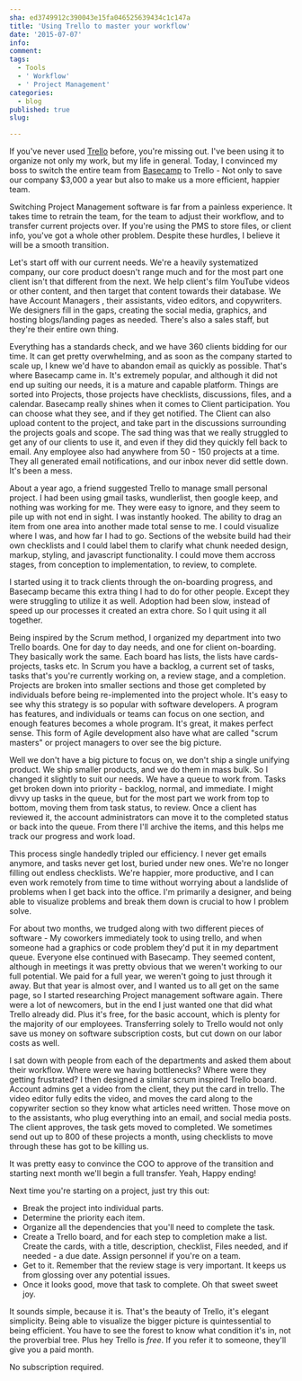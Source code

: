 ```yaml
---
sha: ed3749912c390043e15fa046525639434c1c147a
title: 'Using Trello to master your workflow'
date: '2015-07-07'
info: 
comment: 
tags:
  - Tools
  - ' Workflow'
  - ' Project Management'
categories:
  - blog
published: true
slug: 

---
```

If you've never used [Trello](http://trello.com) before, you're missing out. I've been using it to organize not only my work, but my life in general. Today, I convinced my boss to switch the entire team from [Basecamp](https://basecamp.com) to Trello - Not only to save our company $3,000 a year but also to make us a more efficient, happier team. 

Switching Project Management software is far from a painless experience. It takes time to retrain the team, for the team to adjust their workflow, and to transfer current projects over. If you're using the PMS to store files, or client info, you've got a whole other problem. Despite these hurdles, I believe it will be a smooth transition. 

Let's start off with our current needs. We're a heavily systematized company, our core product doesn't range much and for the most part one client isn't that different from the next. We help client's film YouTube videos or other content, and then target that content towards their database. We have Account Managers , their assistants, video editors, and copywriters. We designers fill in the gaps, creating the social media, graphics, and hosting blogs/landing pages as needed. There's also a sales staff, but they're their entire own thing.  

Everything has a standards check, and we have 360 clients bidding for our time. It can get pretty overwhelming, and as soon as the company started to scale up, I knew we'd have to abandon email as quickly as possible. That's where Basecamp came in. It's extremely popular, and although it did not end up suiting our needs, it is a mature and capable platform. Things are sorted into Projects, those projects have checklists, discussions, files, and a calendar. Basecamp really shines when it comes to Client participation. You can choose what they see, and if they get notified. The Client can also upload content to the project, and take part in the discussions surrounding the projects goals and scope. The sad thing was that we really struggled to get any of our clients to use it, and even if they did they quickly fell back to email. Any employee also had anywhere from 50 - 150 projects at a time. They all generated email notifications, and our inbox never did settle down.  It's been a mess. 

About a year ago, a friend suggested Trello to manage small personal project. I had been using gmail tasks, wundlerlist, then google keep, and nothing was working for me. They were easy to ignore, and they seem to pile up with not end in sight.  I was instantly hooked. The ability to drag an item from one area into another made total sense to me. I could visualize where I was, and how far I had to go. Sections of the website build had their own checklists and I could label them to clarify what chunk needed design, markup, styling, and javascript functionality. I could move them accross stages, from conception to implementation, to review, to complete.

I started using it to track clients through the on-boarding progress, and Basecamp became this extra thing I had to do for other people. Except they were struggling to  utilize it as well. Adoption had been slow, instead of speed up our processes it created an extra chore. So I quit using it all together.

Being inspired by the Scrum method, I organized my department into two Trello boards. One for day to day needs, and one for client on-boarding. They basically work the same. Each board has lists, the lists have cards- projects, tasks etc. In Scrum you have a backlog, a current set of tasks, tasks that's you're currently working on, a review stage, and a completion. Projects are broken into smaller sections and those get completed by individuals before being re-implemented into the project whole. It's easy to see why this strategy is so popular with software developers. A program has features, and individuals or teams can focus on one section, and enough features becomes a whole program. It's great, it makes perfect sense. This form of Agile development also have what are called "scrum masters" or project managers to over see the big picture. 

Well we don't have a big picture to focus on, we don't ship a single unifying product. We ship smaller products, and we do them in mass bulk. So I changed it slightly to suit our needs. We have a queue to work from. Tasks get broken down into priority - backlog, normal, and immediate. I might divvy up tasks in the queue, but for the most part we work from top to bottom, moving them from task status, to review. Once a client has reviewed it, the account administrators can move it to the completed status or back into the queue. From there I'll archive the items, and this helps me track our progress and work load. 

This process single handedly tripled our efficiency. I never get emails anymore, and tasks never get lost, buried under new ones. We're no  longer filling out endless checklists. We're happier, more productive, and I can even work remotely from time to time without worrying about a landslide of problems when I get back into the office.  I'm primarily a designer, and being able to visualize problems and break them down is crucial to how I problem solve. 

For about two months, we trudged along with two different pieces of software - My coworkers immediately took to using trello, and when someone had a graphics or code problem they'd put it in my department queue. Everyone else continued with Basecamp. They seemed content, although in meetings it was pretty obvious that we weren't working to our full potential. We paid for a full year, we weren't going to just through it away. But that year is almost over, and I wanted us to all get on the same page, so I started researching Project management software again. There were a lot of newcomers, but in the end I just wanted one that did what Trello already did. Plus it's free, for the basic account, which is plenty for the majority of our employees. Transferring solely to Trello  would not only save us money on software subscription costs, but cut down on our labor costs as well. 

I sat down with people from each of the departments and asked them about their workflow. Where were we having bottlenecks? Where were they getting frustrated?  I then designed a similar scrum inspired Trello board. Account admins get a video from the client, they put the card in trello. The video editor fully edits the video, and moves the card along to the copywriter section so they know what articles need written. Those move on to the assistants, who plug everything into an email, and social media posts. The client approves, the task gets moved to completed. We sometimes send out up to 800 of these projects a month, using checklists to move through these has got to be killing us. 

It was pretty easy to convince the COO to approve of the transition and starting next month we'll begin a full transfer. Yeah, Happy ending!

Next time you're starting on a project, just try this out: 

- Break the project into individual parts. 
- Determine the priority each item.
- Organize all the dependencies that you'll need to complete the task.
- Create a Trello board, and for each step to completion make a list. Create the cards, with a title, description, checklist, Files needed, and if needed - a due date. Assign personnel if you're on a team.
- Get to it. Remember that the review stage is very important. It keeps us from glossing over any potential issues. 
- Once it looks good, move that task to complete. Oh that sweet sweet joy.

It sounds simple, because it is. That's the beauty of Trello, it's elegant simplicity. Being able to visualize the bigger picture is quintessential to being efficient. You have to see the forest to know what condition it's in, not the proverbial tree. Plus hey Trello is *free*. If you refer it to someone, they'll give you a paid month. 

No subscription required. 